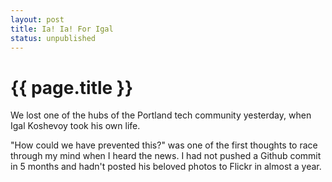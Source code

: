 ```yaml
---
layout: post
title: Ia! Ia! For Igal
status: unpublished
---
```


# {{ page.title }}

We lost one of the hubs of the Portland tech community yesterday, when Igal
Koshevoy took his own life.

"How could we have prevented this?" was one of the first thoughts to race through
my mind when I heard the news. I had not pushed a Github commit in 5 months and
hadn't posted his beloved photos to Flickr in almost a year.


